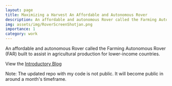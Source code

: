 ```yaml
---
layout: page
title: Maximizing a Harvest An Affordable and Autonomous Rover 
description: An affordable and autonomous Rover called the Farming Autonomous Rover (FAR) built to assist in agricultural production for lower-income countries
img: assets/img/RoverScreenShotjan.png
importance: 1
category: work
---
```


An affordable and autonomous Rover called the Farming Autonomous Rover (FAR) built to assist in agricultural production for lower-income countries.

View the [Introductory Blog](https://sarthakj.substack.com/p/creating-a-farming-autonomous-rover)

Note: The updated repo with my code is not public. It will become public in around a month's timeframe.

